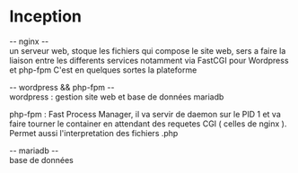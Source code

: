 # Inception

-- nginx -- \
un serveur web, stoque les fichiers qui compose le site web, sers a faire
la liaison entre les differents services notamment via FastCGI pour Wordpress et php-fpm
C'est en quelques sortes la plateforme 

-- wordpress && php-fpm -- \
wordpress : gestion site web et base de données mariadb

php-fpm   : Fast Process Manager, il va servir de daemon sur le PID 1 et va faire tourner le container en attendant des requetes
            CGI ( celles de nginx ).
            Permet aussi l'interpretation des fichiers .php

-- mariadb -- \
base de données 
